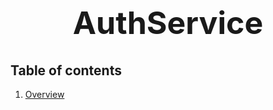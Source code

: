 <h1 style="font-size: 50px; text-align: center;">AuthService</h1>

## Table of contents
1. [Overview](#overview)